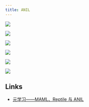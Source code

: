 ```yaml
---
title: ANIL
---
```


![](https://img2020.cnblogs.com/blog/1027447/202108/1027447-20210818145903016-1351581098.png)

![](https://img2020.cnblogs.com/blog/1027447/202108/1027447-20210818145912063-1970208586.png)

![](https://img2020.cnblogs.com/blog/1027447/202108/1027447-20210818145912063-1970208586.png)

![](https://img2020.cnblogs.com/blog/1027447/202108/1027447-20210818145920085-1774736328.png)

![](https://img2020.cnblogs.com/blog/1027447/202108/1027447-20210818145936675-346118291.png)

![](https://img2020.cnblogs.com/blog/1027447/202108/1027447-20210818145944324-1939744861.png)

## Links

- [元学习——MAML、Reptile 与 ANIL](https://www.cnblogs.com/kailugaji/p/15156806.html)